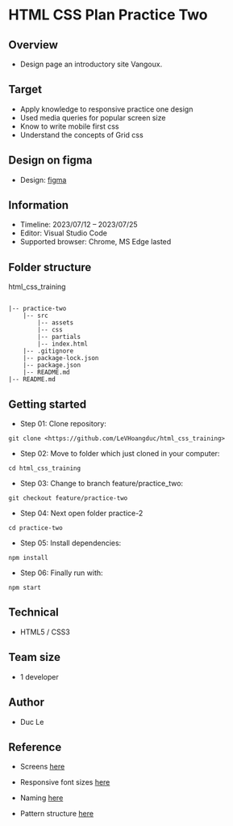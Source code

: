 # HTML CSS Plan Practice Two

## Overview

- Design page an introductory site Vangoux.

## Target

- Apply knowledge to responsive practice one design
- Used media queries for popular screen size
- Know to write mobile first css
- Understand the concepts of Grid css

## Design on figma

- Design: [figma](https://www.figma.com/file/Hpr0uuvLwKKLp0q5svPBH2/practice-html-css?node-id=0%3A1&mode=dev)

## Information

- Timeline: 2023/07/12 – 2023/07/25
- Editor: Visual Studio Code
- Supported browser: Chrome,  MS Edge lasted

## Folder structure

html_css_training

```

|-- practice-two
    |-- src
        |-- assets
        |-- css
        |-- partials
        |-- index.html
    |-- .gitignore
    |-- package-lock.json
    |-- package.json
    |-- README.md
|-- README.md

```

## Getting started

- Step 01: Clone repository:

```
git clone <https://github.com/LeVHoangduc/html_css_training>
```

- Step 02: Move to folder which just cloned in your computer:

```
cd html_css_training
```

- Step 03: Change to branch feature/practice_two:

```
git checkout feature/practice-two
```

- Step 04: Next open folder practice-2

```
cd practice-two
```

- Step 05: Install dependencies:

```
npm install
```

- Step 06: Finally run with:

```
npm start
```

## Technical

- HTML5 / CSS3

## Team size

- 1 developer

## Author

- Duc Le

## Reference

- Screens [here](https://getbootstrap.com/docs/5.0/layout/breakpoints/)

- Responsive font sizes [here](https://www.cloudhadoop.com/css-responsive-fontsize#:~:text=CSS%20responsive%20font-size%20best%20practices%20and%20guidelines%201,It%20is%20the%20primary%20font%20size%20More%20items)

- Naming [here](https://getbootstrap.com/docs/5.0/getting-started/introduction/)

- Pattern structure [here](https://gist.github.com/rveitch/84cea9650092119527bc)
